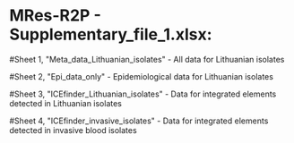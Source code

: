 # MRes-R2P - Supplementary_file_1.xlsx:

#Sheet 1, "Meta_data_Lithuanian_isolates" - All data for Lithuanian isolates

#Sheet 2, "Epi_data_only" - Epidemiological data for Lithuanian isolates

#Sheet 3, "ICEfinder_Lithuanian_isolates" - Data for integrated elements detected in Lithuanian isolates

#Sheet 4, "ICEfinder_invasive_isolates" - Data for integrated elements detected in invasive blood isolates
